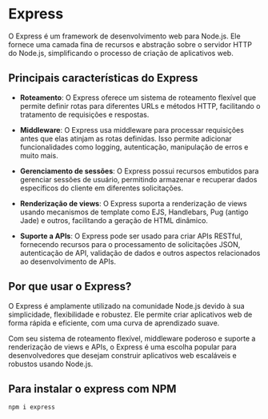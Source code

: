 # Express

O Express é um framework de desenvolvimento web para Node.js. Ele fornece uma camada fina de recursos e abstração sobre o servidor HTTP do Node.js, simplificando o processo de criação de aplicativos web.

## Principais características do Express

- **Roteamento**: O Express oferece um sistema de roteamento flexível que permite definir rotas para diferentes URLs e métodos HTTP, facilitando o tratamento de requisições e respostas.

- **Middleware**: O Express usa middleware para processar requisições antes que elas atinjam as rotas definidas. Isso permite adicionar funcionalidades como logging, autenticação, manipulação de erros e muito mais.

- **Gerenciamento de sessões**: O Express possui recursos embutidos para gerenciar sessões de usuário, permitindo armazenar e recuperar dados específicos do cliente em diferentes solicitações.

- **Renderização de views**: O Express suporta a renderização de views usando mecanismos de template como EJS, Handlebars, Pug (antigo Jade) e outros, facilitando a geração de HTML dinâmico.

- **Suporte a APIs**: O Express pode ser usado para criar APIs RESTful, fornecendo recursos para o processamento de solicitações JSON, autenticação de API, validação de dados e outros aspectos relacionados ao desenvolvimento de APIs.

## Por que usar o Express?

O Express é amplamente utilizado na comunidade Node.js devido à sua simplicidade, flexibilidade e robustez. Ele permite criar aplicativos web de forma rápida e eficiente, com uma curva de aprendizado suave.

Com seu sistema de roteamento flexível, middleware poderoso e suporte a renderização de views e APIs, o Express é uma escolha popular para desenvolvedores que desejam construir aplicativos web escaláveis e robustos usando Node.js.

## Para instalar o express com NPM

`npm i express`
